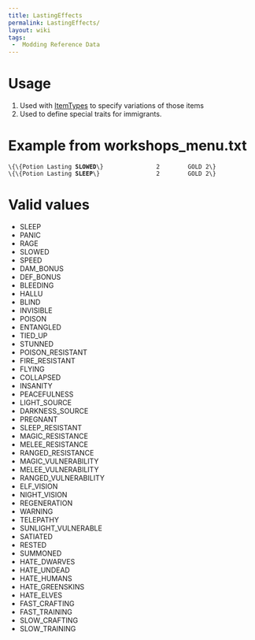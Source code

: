 ```yaml
---
title: LastingEffects
permalink: LastingEffects/
layout: wiki
tags:
 -  Modding Reference Data
---
```


Usage
=====

1.  Used with [ItemTypes](/keeperrl_wiki/ItemTypes "wikilink") to specify variations of
    those items
2.  Used to define special traits for immigrants.

Example from workshops\_menu.txt
================================

`\{\{Potion Lasting `**`SLOWED`**`\}               2        GOLD 2\}`  
`\{\{Potion Lasting `**`SLEEP`**`\}                2        GOLD 2\}`  

Valid values
============

-   SLEEP
-   PANIC
-   RAGE
-   SLOWED
-   SPEED
-   DAM\_BONUS
-   DEF\_BONUS
-   BLEEDING
-   HALLU
-   BLIND
-   INVISIBLE
-   POISON
-   ENTANGLED
-   TIED\_UP
-   STUNNED
-   POISON\_RESISTANT
-   FIRE\_RESISTANT
-   FLYING
-   COLLAPSED
-   INSANITY
-   PEACEFULNESS
-   LIGHT\_SOURCE
-   DARKNESS\_SOURCE
-   PREGNANT
-   SLEEP\_RESISTANT
-   MAGIC\_RESISTANCE
-   MELEE\_RESISTANCE
-   RANGED\_RESISTANCE
-   MAGIC\_VULNERABILITY
-   MELEE\_VULNERABILITY
-   RANGED\_VULNERABILITY
-   ELF\_VISION
-   NIGHT\_VISION
-   REGENERATION
-   WARNING
-   TELEPATHY
-   SUNLIGHT\_VULNERABLE
-   SATIATED
-   RESTED
-   SUMMONED
-   HATE\_DWARVES
-   HATE\_UNDEAD
-   HATE\_HUMANS
-   HATE\_GREENSKINS
-   HATE\_ELVES
-   FAST\_CRAFTING
-   FAST\_TRAINING
-   SLOW\_CRAFTING
-   SLOW\_TRAINING

